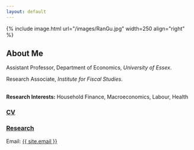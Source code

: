 ```yaml
---
layout: default
---
```


{% include image.html url="/images/RanGu.jpg" width=250 align="right" %}
<br>

## About Me
Assistant Professor, Department of Economics, *University of Essex*.      

Research Associate, *Institute for Fiscal Studies*.    
<br/>

**Research Interests:** Household Finance, Macroeconomics, Labour, Health
<br/>

### [CV](https://drive.google.com/file/d/1CxtcSsPBSsJIAqw-mH986dI93GF8yXxB/view?usp=drive_link)

### [Research](/research/index.html)

Email: <a href="mailto:{{ site.email }}">{{ site.email }}</a>

